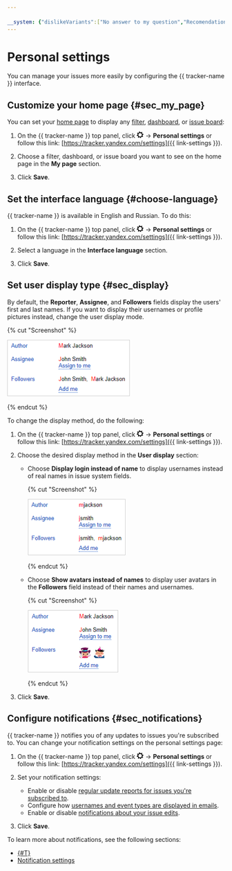```yaml
---

__system: {"dislikeVariants":["No answer to my question","Recomendations didn't help","The content doesn't match title","Other"]}
---
```

# Personal settings

You can manage your issues more easily by configuring the {{ tracker-name }} interface.


## Customize your home page {#sec_my_page}

You can set your [home page](startpage.md) to display any [filter](filters.md), [dashboard](dashboard.md), or [issue board](../manager/create-agile-board.md):

1. On the {{ tracker-name }} top panel, click ![](../../_assets/tracker/tracker-settings.png) → **Personal settings** or follow this link: [https://tracker.yandex.com/settings]({{ link-settings }}).

1. Choose a filter, dashboard, or issue board you want to see on the home page in the **My page** section.

1. Click **Save**.


## Set the interface language {#choose-language}

{{ tracker-name }} is available in English and Russian. To do this:

1. On the {{ tracker-name }} top panel, click ![](../../_assets/tracker/tracker-settings.png) → **Personal settings** or follow this link: [https://tracker.yandex.com/settings]({{ link-settings }}).

1. Select a language in the **Interface language** section.

1. Click **Save**.


## Set user display type {#sec_display}

By default, the **Reporter**, **Assignee**, and **Followers** fields display the users' first and last names. If you want to display their usernames or profile pictures instead, change the user display mode.

{% cut "Screenshot" %}

![image](../../_assets/tracker/followers-disp-style-3.png)

{% endcut %}

To change the display method, do the following:

1. On the {{ tracker-name }} top panel, click ![](../../_assets/tracker/tracker-settings.png) → **Personal settings** or follow this link: [https://tracker.yandex.com/settings]({{ link-settings }}).

1. Choose the desired display method in the **User display** section:

    - Choose **Display login instead of name** to display usernames instead of real names in issue system fields.

        {% cut "Screenshot" %}

        ![](../../_assets/tracker/followers-disp-style-4.png)

        {% endcut %}

    - Choose **Show avatars instead of names** to display user avatars in the **Followers** field instead of their names and usernames.

        {% cut "Screenshot" %}

        ![](../../_assets/tracker/followers-disp-style-5.png)

        {% endcut %}

1. Click **Save**.


## Configure notifications {#sec_notifications}

{{ tracker-name }} notifies you of any updates to issues you're subscribed to. You can change your notification settings on the personal settings page:

1. On the {{ tracker-name }} top panel, click ![](../../_assets/tracker/tracker-settings.png) → **Personal settings** or follow this link: [https://tracker.yandex.com/settings]({{ link-settings }}).

1. Set your notification settings:
    - Enable or disable [regular update reports for issues you're subscribed to](notification-digest.md).
    - Configure how [usernames and event types are displayed in emails](notification-settings.md#section_u1f_3w5_xgb).
    - Enable or disable [notifications about your issue edits](subscribe.md#sec_self).

1. Click **Save**.

To learn more about notifications, see the following sections:

- [{#T}](subscribe.md)
- [Notification settings ](notification-settings.md)

